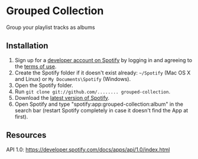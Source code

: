 # Grouped Collection

Group your playlist tracks as albums

## Installation

 1. Sign up for a [developer account on Spotify](https://developer.spotify.com/technologies/apps/#developer) by logging in and agreeing to the [terms of use](https://developer.spotify.com/technologies/apps/terms-of-use/).
 2. Create the Spotify folder if it doesn't exist already: `~/Spotify` (Mac OS X and Linux) or `My Documents\Spotify` (Windows).
 3. Open the Spotify folder.
 4. Run `git clone git://github.com/........ grouped-collection`.
 5. Download the [latest version of Spotify](http://spotify.com/download).
 6. Open Spotify and type "spotify:app:grouped-collection:album" in the search bar (restart Spotify completely in case it doesn't find the App at first).

## Resources

API 1.0: https://developer.spotify.com/docs/apps/api/1.0/index.html